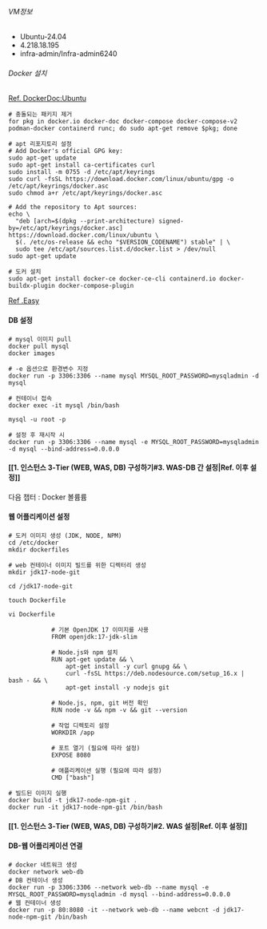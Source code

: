 ###### VM정보
- Ubuntu-24.04
- 4.218.18.195
- infra-admin/Infra-admin6240
###### Docker 설치
[Ref. DockerDoc:Ubuntu](https://docs.docker.com/engine/install/ubuntu/)
```
# 충돌되는 패키지 제거
for pkg in docker.io docker-doc docker-compose docker-compose-v2 podman-docker containerd runc; do sudo apt-get remove $pkg; done

# apt 리포지토리 설정
# Add Docker's official GPG key:
sudo apt-get update
sudo apt-get install ca-certificates curl
sudo install -m 0755 -d /etc/apt/keyrings
sudo curl -fsSL https://download.docker.com/linux/ubuntu/gpg -o /etc/apt/keyrings/docker.asc
sudo chmod a+r /etc/apt/keyrings/docker.asc

# Add the repository to Apt sources:
echo \
  "deb [arch=$(dpkg --print-architecture) signed-by=/etc/apt/keyrings/docker.asc] https://download.docker.com/linux/ubuntu \
  $(. /etc/os-release && echo "$VERSION_CODENAME") stable" | \
  sudo tee /etc/apt/sources.list.d/docker.list > /dev/null
sudo apt-get update

# 도커 설치
sudo apt-get install docker-ce docker-ce-cli containerd.io docker-buildx-plugin docker-compose-plugin
```

[Ref .Easy](https://da2uns2.tistory.com/entry/Docker-%EB%8F%84%EC%BB%A4%EB%A5%BC-%ED%86%B5%ED%95%9C-3-tier-%EA%B5%AC%EC%A1%B0-%EA%B5%AC%EC%B6%95)
#### DB 설정
```
# mysql 이미지 pull
docker pull mysql
docker images

# -e 옵션으로 환경변수 지정
docker run -p 3306:3306 --name mysql MYSQL_ROOT_PASSWORD=mysqladmin -d mysql

# 컨테이너 접속
docker exec -it mysql /bin/bash 

mysql -u root -p

# 설정 후 재시작 시
docker run -p 3306:3306 --name mysql -e MYSQL_ROOT_PASSWORD=mysqladmin -d mysql --bind-address=0.0.0.0
```
#### [[1. 인스턴스 3-Tier (WEB, WAS, DB) 구성하기#3. WAS-DB 간 설정|Ref. 이후 설정]]
다음 챕터 : Docker 볼륨륨
#### 웹 어플리케이션 설정
```
# 도커 이미지 생성 (JDK, NODE, NPM)
cd /etc/docker
mkdir dockerfiles

# web 컨테이너 이미지 빌드를 위한 디렉터리 생성
mkdir jdk17-node-git

cd /jdk17-node-git

touch Dockerfile

vi Dockerfile

			# 기본 OpenJDK 17 이미지를 사용
			FROM openjdk:17-jdk-slim
			
			# Node.js와 npm 설치
			RUN apt-get update && \
			    apt-get install -y curl gnupg && \
			    curl -fsSL https://deb.nodesource.com/setup_16.x | bash - && \
			    apt-get install -y nodejs git
			
			# Node.js, npm, git 버전 확인
			RUN node -v && npm -v && git --version
			
			# 작업 디렉토리 설정
			WORKDIR /app
			
			# 포트 열기 (필요에 따라 설정)
			EXPOSE 8080
			
			# 애플리케이션 실행 (필요에 따라 설정)
			CMD ["bash"]

# 빌드된 이미지 실행
docker build -t jdk17-node-npm-git .
docker run -it jdk17-node-npm-git /bin/bash
```
#### [[1. 인스턴스 3-Tier (WEB, WAS, DB) 구성하기#2. WAS 설정|Ref. 이후 설정]]
#### DB-웹 어플리케이션 연결
```
# docker 네트워크 생성
docker network web-db
# DB 컨테이너 생성
docker run -p 3306:3306 --network web-db --name mysql -e MYSQL_ROOT_PASSWORD=mysqladmin -d mysql --bind-address=0.0.0.0
# 웹 컨테이너 생성
docker run -p 80:8080 -it --network web-db --name webcnt -d jdk17-node-npm-git /bin/bash
```